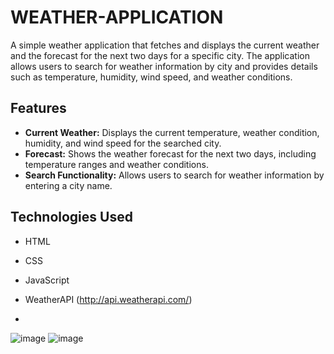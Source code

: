 # WEATHER-APPLICATION


A simple weather application that fetches and displays the current weather and the forecast for the next two days for a specific city. The application allows users to search for weather information by city and provides details such as temperature, humidity, wind speed, and weather conditions.

## Features

- **Current Weather:** Displays the current temperature, weather condition, humidity, and wind speed for the searched city.
- **Forecast:** Shows the weather forecast for the next two days, including temperature ranges and weather conditions.
- **Search Functionality:** Allows users to search for weather information by entering a city name.

## Technologies Used

- HTML
- CSS
- JavaScript
- WeatherAPI (http://api.weatherapi.com/)

- 
![image](https://github.com/user-attachments/assets/ba21f4f7-3afb-4f67-83dc-75beead0b241)
![image](https://github.com/user-attachments/assets/7222749d-8c1f-4d19-8276-aac35c9ad780)
